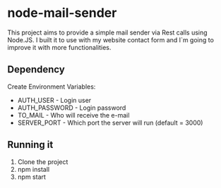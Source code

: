 # node-mail-sender

This project aims to provide a simple mail sender via Rest calls using Node.JS. I built it to use with my website contact form and I`m going to improve it with more functionalities.

## Dependency
Create Environment Variables:
* AUTH_USER - Login user
* AUTH_PASSWORD - Login password
* TO_MAIL - Who will receive the e-mail
* SERVER_PORT - Which port the server will run (default = 3000)

## Running it
1. Clone the project
2. npm install
3. npm start
